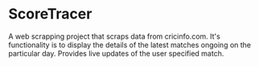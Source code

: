 # ScoreTracer
A web scrapping project that scraps data from cricinfo.com.
It's functionality is to display the details of the latest matches ongoing on the particular day.
Provides live updates of the user specified match.

